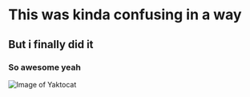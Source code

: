# This was kinda confusing in a way 
## But i finally did it 
### So awesome yeah

![Image of Yaktocat](https://octodex.github.com/images/yaktocat.png)
